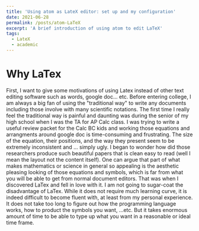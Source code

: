 ```yaml
---
title: 'Using atom as LateX editor: set up and my configuration'
date: 2021-06-28
permalink: /posts/atom-LaTeX
excerpt: 'A brief introduction of using atom to edit LaTeX'
tags:
  - LateX
  - academic
---
```


Why LaTex 
======
First, I want to give some motivations of using Latex instead of other text editing software such as words, google doc... etc.
Before entering college, I am always a big fan of using the "traditional way" to write any documents including those involve
with many scientific notations. The first time I really feel the traditional way is painful and daunting was during the senior of my high school
when I was the TA for AP Calc class. I was trying to write a useful review packet for the Calc BC kids and working those equations and arrangments
around google doc is time-consuming and frustrating. The size of the equation, their positions, and the way they present seem to be 
extremely inconsistent and ... simply ugly. I began to wonder how did those researchers produce such beautiful papers that is clean easy to read (well I 
mean the layout not the content itself). One can argue that part of what makes mathematics or science in general so appealing is the aesthetic pleasing 
looking of those equations and symbols, which is far from what you will be able to get from normal document editors. That was when I 
discovered LaTex and fell in love with it. I am not going to sugar-coat the disadvantage of LaTex. While it does not require much learning curve,
it is indeed difficult to become fluent with, at least from my personal experience. It does not take too long to figure out how the programming 
language works, how to product the symbols you want, ...etc. But it takes enormous amount of time to be able to type up what you want in a reasonable 
or ideal time frame. 